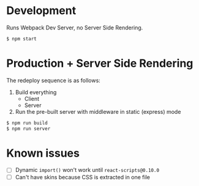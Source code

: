 # Development

Runs Webpack Dev Server, no Server Side Rendering.

```bash
$ npm start
```

# Production + Server Side Rendering

The redeploy sequence is as follows:

1. Build everything
    - Client
    - Server
2. Run the pre-built server with middleware in static (express) mode

```bash
$ npm run build
$ npm run server
```

# Known issues

- [ ] Dynamic `import()` won't work until `react-scripts@0.10.0`
- [ ] Can't have skins because CSS is extracted in one file